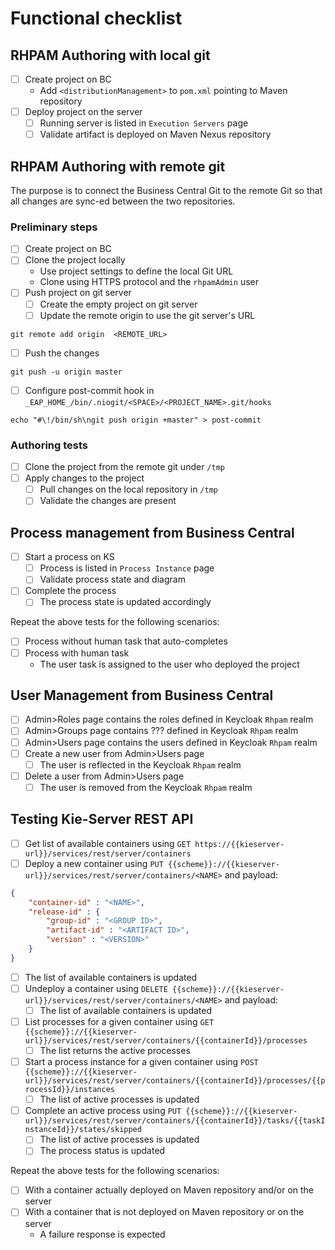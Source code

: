 # Functional checklist

## RHPAM Authoring with local git
- [ ] Create project on BC
  - Add `<distributionManagement>` to `pom.xml` pointing to Maven repository
- [ ] Deploy project on the server
  - [ ] Running server is listed in `Execution Servers` page
  - [ ] Validate artifact is deployed on Maven Nexus repository

## RHPAM Authoring with remote git
The purpose is to connect the Business Central Git to the remote Git
so that all changes are sync-ed between the two repositories.

### Preliminary steps
- [ ] Create project on BC
- [ ] Clone the project locally
  - Use project settings to define the local Git URL
  - Clone using HTTPS protocol and the `rhpamAdmin` user
- [ ] Push project on git server
  - [ ] Create the empty project on git server
  - [ ] Update the remote origin to use the git server's URL
```shell
git remote add origin  <REMOTE_URL> 
```
  - [ ] Push the changes
```shell
git push -u origin master
```
- [ ] Configure post-commit hook in `_EAP_HOME_/bin/.niogit/<SPACE>/<PROJECT_NAME>.git/hooks`
```shell
echo "#\!/bin/sh\ngit push origin +master" > post-commit
```
### Authoring tests
- [ ] Clone the project from the remote git under `/tmp` 
- [ ] Apply changes to the project
  - [ ] Pull changes on the local repository in `/tmp`
  - [ ] Validate the changes are present

## Process management from Business Central
- [ ] Start a process on KS
  - [ ] Process is listed in `Process Instance` page
  - [ ] Validate process state and diagram
- [ ] Complete the process
  - [ ] The process state is updated accordingly

Repeat the above tests for the following scenarios:
- [ ] Process without human task that auto-completes
- [ ] Process with human task
  - The user task is assigned to the user who deployed the project

## User Management from Business Central
- [ ] Admin>Roles page contains the roles defined in Keycloak `Rhpam` realm
- [ ] Admin>Groups page contains ??? defined in Keycloak `Rhpam` realm
- [ ] Admin>Users page contains the users defined in Keycloak `Rhpam` realm
- [ ] Create a new user from Admin>Users page
  - [ ] The user is reflected in the Keycloak `Rhpam` realm
- [ ] Delete a user from Admin>Users page
  - [ ] The user is removed from the Keycloak `Rhpam` realm

## Testing Kie-Server REST API
- [ ] Get list of available containers using `GET https://{{kieserver-url}}/services/rest/server/containers`
- [ ] Deploy a new container using
`PUT {{scheme}}://{{kieserver-url}}/services/rest/server/containers/<NAME>` and payload:
```json
{
    "container-id" : "<NAME>",
    "release-id" : {
        "group-id" : "<GROUP ID>",
        "artifact-id" : "<ARTIFACT ID>",
        "version" : "<VERSION>"
    }
}
```
- [ ] The list of available containers is updated
- [ ] Undeploy a container using `DELETE {{scheme}}://{{kieserver-url}}/services/rest/server/containers/<NAME>` and payload:
  - [ ] The list of available containers is updated
- [ ] List processes for a given container using 
`GET {{scheme}}://{{kieserver-url}}/services/rest/server/containers/{{containerId}}/processes`
  - [ ] The list returns the active processes
- [ ] Start a process instance for a given container using 
`POST {{scheme}}://{{kieserver-url}}/services/rest/server/containers/{{containerId}}/processes/{{processId}}/instances`
  - [ ] The list of active processes is updated
- [ ] Complete an active process using
`PUT {{scheme}}://{{kieserver-url}}/services/rest/server/containers/{{containerId}}/tasks/{{taskInstanceId}}/states/skipped`
    - [ ] The list of active processes is updated
    - [ ] The process status is updated

Repeat the above tests for the following scenarios:
- [ ] With a container actually deployed on Maven repository and/or on the server
- [ ] With a container that is not deployed on Maven repository or on the server
  - A failure response is expected
